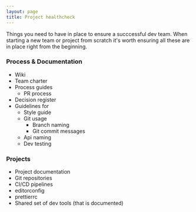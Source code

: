 ```yaml
---
layout: page
title: Project healthcheck
---
```


Things you need to have in place to ensure a succcessful dev team. When starting a new team or project from scratch it's worth ensuring all these are in place right from the beginning.

### Process & Documentation
- Wiki
- Team charter
- Process guides
  - PR process
- Decision register
- Guidelines for
  - Style guide
  - Git usage
    - Branch naming
    - Git commit messages
  - Api naming
  - Dev testing

### Projects
- Project documentation
- Git repositories
- CI/CD pipelines
- editorconfig
- prettierrc
- Shared set of dev tools (that is documented)
